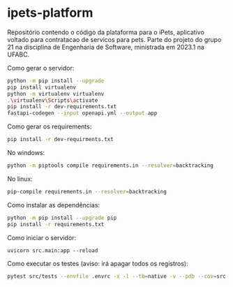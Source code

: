 # ipets-platform

Repositório contendo o código da plataforma para o iPets, aplicativo voltado para contratacao de servicos para pets. Parte do projeto do grupo 21 na disciplina de Engenharia de Software, ministrada em 2023.1 na UFABC.

Como gerar o servidor:

```bash
python -m pip install --upgrade
pip install virtualenv
python -m virtualenv virtualenv
.\virtualenv\Scripts\activate
pip install -r dev-requirements.txt
fastapi-codegen --input openapi.yml --output app
```

Como  gerar os requirements:
```bash
pip install -r dev-requirments.txt
```
No windows:
```bash
python -m piptools compile requirements.in --resolver=backtracking
```
No linux:
```bash
pip-compile requirements.in --resolver=backtracking
```

Como instalar as dependências:
```bash
python -m pip install --upgrade pip
pip install -r requirements.txt
```

Como iniciar o servidor:

```shell
uvicorn src.main:app --reload
```

Como executar os testes (aviso: irá apagar todos os registros):
```bash
pytest src/tests --envfile .envrc -x -l --tb=native -v --pdb --cov=src
```
